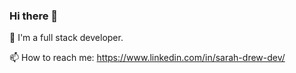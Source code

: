 ### Hi there 👋

🌱 I'm a full stack developer.


📫 How to reach me: https://www.linkedin.com/in/sarah-drew-dev/
